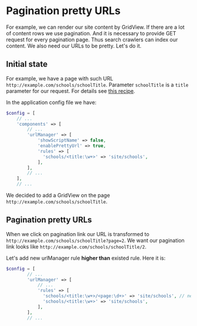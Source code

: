 Pagination pretty URLs
=======================================

For example, we can render our site content by GridView. If there are a lot of content rows we use pagination. 
And it is necessary to provide GET request for every pagination page. Thus search crawlers
can index our content. We also need our URLs to be pretty. Let's do it.

Initial state
---------
For example, we have a page with such URL `http://example.com/schools/schoolTitle`.
Parameter `schoolTitle` is a `title` parameter for our request. For details see [this recipe](https://github.com/samdark/yii2-cookbook/blob/master/book/urls-variable-number-of-parameters.md).

In the application config file we have:
```php
$config = [
    // ...
    'components' => [
        // ...
        'urlManager' => [
            'showScriptName' => false,
            'enablePrettyUrl' => true,
            'rules' => [
              'schools/<title:\w+>' => 'site/schools',
            ],
        ],
        // ...
    ],
    // ...
```

We decided to add a GridView on the page `http://example.com/schools/schoolTitle`.

Pagination pretty URLs
---------
When we click on pagination link our URL is transformed to `http://example.com/schools/schoolTitle?page=2`.
We want our pagination link looks like `http://example.com/schools/schoolTitle/2`.

Let's add new urlManager rule **higher than** existed rule. Here it is:
```php
$config = [
        // ...
        'urlManager' => [
            // ...
            'rules' => [
              'schools/<title:\w+>/<page:\d+>' => 'site/schools', // new rule
              'schools/<title:\w+>' => 'site/schools',
            ],
        ],
        // ...
```
